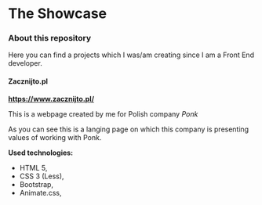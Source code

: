 # The Showcase

### About this repository

Here you can find a projects which I was/am creating since I am a Front End developer.

#### Zacznijto.pl

**https://www.zacznijto.pl/**

This is a webpage created by me for Polish company _Ponk_

As you can see this is a langing page on which this company is presenting values of working with Ponk.

**Used technologies:**

- HTML 5,
- CSS 3 (Less),
- Bootstrap,
- Animate.css,
